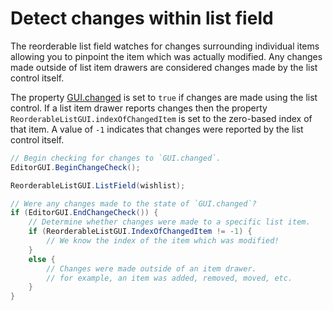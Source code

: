 ﻿# Detect changes within list field

The reorderable list field watches for changes surrounding individual items allowing you
to pinpoint the item which was actually modified. Any changes made outside of list item
drawers are considered changes made by the list control itself.
        
The property [GUI.changed](http://docs.unity3d.com/Documentation/ScriptReference/GUI-changed.html)
is set to `true` if changes are made using the list control. If a list item drawer reports
changes then the property `ReorderableListGUI.indexOfChangedItem` is set to the zero-based
index of that item. A value of `-1` indicates that changes were reported by the list
control itself.

```csharp
// Begin checking for changes to `GUI.changed`.
EditorGUI.BeginChangeCheck();

ReorderableListGUI.ListField(wishlist);

// Were any changes made to the state of `GUI.changed`?
if (EditorGUI.EndChangeCheck()) {
    // Determine whether changes were made to a specific list item.
    if (ReorderableListGUI.IndexOfChangedItem != -1) {
        // We know the index of the item which was modified!
    }
    else {
        // Changes were made outside of an item drawer.
        // for example, an item was added, removed, moved, etc.
    }
}
```
